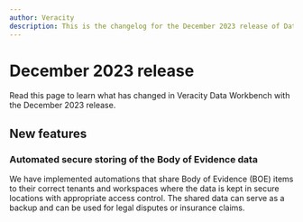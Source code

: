 ```yaml
---
author: Veracity
description: This is the changelog for the December 2023 release of Data Workbench.
---
```


# December 2023 release

Read this page to learn what has changed in Veracity Data Workbench with the December 2023 release.

## New features

### Automated secure storing of the Body of Evidence data

We have implemented automations that share Body of Evidence (BOE) items to their correct tenants and workspaces where the data is kept in secure locations with appropriate access control. The shared data can serve as a backup and can be used for legal disputes or insurance claims.